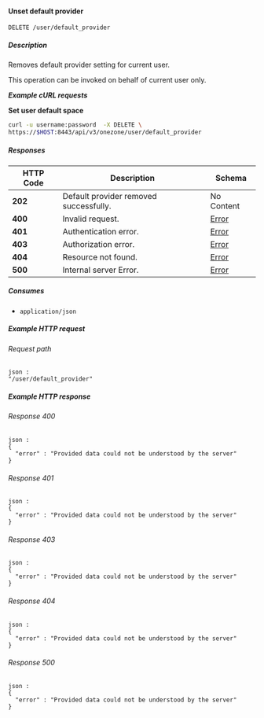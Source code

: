 
<a name="remove_default_provider"></a>
#### Unset default provider
```
DELETE /user/default_provider
```


##### Description
Removes default provider setting for current user.

This operation can be invoked on behalf of current user only.

***Example cURL requests***

**Set user default space**
```bash
curl -u username:password  -X DELETE \
https://$HOST:8443/api/v3/onezone/user/default_provider
```


##### Responses

|HTTP Code|Description|Schema|
|---|---|---|
|**202**|Default provider removed successfully.|No Content|
|**400**|Invalid request.|[Error](../definitions/Error.md#error)|
|**401**|Authentication error.|[Error](../definitions/Error.md#error)|
|**403**|Authorization error.|[Error](../definitions/Error.md#error)|
|**404**|Resource not found.|[Error](../definitions/Error.md#error)|
|**500**|Internal server Error.|[Error](../definitions/Error.md#error)|


##### Consumes

* `application/json`


##### Example HTTP request

###### Request path
```
json :
"/user/default_provider"
```


##### Example HTTP response

###### Response 400
```
json :
{
  "error" : "Provided data could not be understood by the server"
}
```


###### Response 401
```
json :
{
  "error" : "Provided data could not be understood by the server"
}
```


###### Response 403
```
json :
{
  "error" : "Provided data could not be understood by the server"
}
```


###### Response 404
```
json :
{
  "error" : "Provided data could not be understood by the server"
}
```


###### Response 500
```
json :
{
  "error" : "Provided data could not be understood by the server"
}
```



